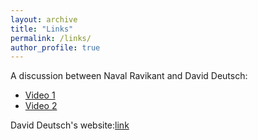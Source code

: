 ```yaml
---
layout: archive
title: "Links"
permalink: /links/
author_profile: true
---
```


A discussion between Naval Ravikant and David Deutsch:
* [Video 1](https://www.youtube.com/watch?v=YyxepLfH1ZU&ab_channel=Naval) 
* [Video 2](https://www.youtube.com/watch?v=aQfeYBa1MTk&ab_channel=Naval) 

David Deutsch's website:[link](https://www.daviddeutsch.org.uk/) 